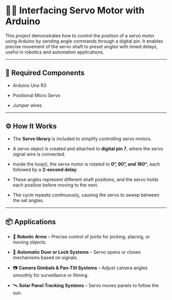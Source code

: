 # 🔄📐 Interfacing Servo Motor with Arduino

This project demonstrates how to control the position of a servo motor using Arduino by sending angle commands through a digital pin. It enables precise movement of the servo shaft to preset angles with timed delays, useful in robotics and automation applications.

---

## 🔧 Required Components

- Arduino Uno R3

- Positional Micro Servo

- Jumper wires

---

## ⚙️ How It Works

- The **Servo library** is included to simplify controlling servo motors.

- A servo object is created and attached to **digital pin 7**, where the servo signal wire is connected.

- Inside the loop(), the servo motor is rotated to **0°, 90°, and 180°**, each followed by a **2-second delay**.

- These angles represent different shaft positions, and the servo holds each position before moving to the next.

- The cycle repeats continuously, causing the servo to sweep between the set angles.

---

## 📦 Applications

- 🤖 **Robotic Arms** – Precise control of joints for picking, placing, or moving objects.

- 🚪 **Automatic Door or Lock Systems** – Servo opens or closes mechanisms based on signals.

- 📷 **Camera Gimbals & Pan-Tilt Systems** – Adjust camera angles smoothly for surveillance or filming.

- 🛰️ **Solar Panel Tracking Systems** – Servo moves panels to follow the sun.

